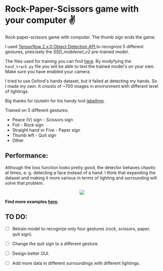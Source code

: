 # Rock-Paper-Scissors game with your computer ✌
Rock-paper-scissors game with computer. The thumb sign ends the game.

I used <a href="https://github.com/tensorflow/models/tree/master/research/object_detection"> Tensorflow 2.x.0 Object Detection API </a> to recognize 5 different gestures, preicisely the *SSD_mobilenet_v2* pre-trained model.

The files used for training you can find <a href="https://github.com/weronikazak/AI-rock-paper-scissors/tree/master/tensorflow_object_detection_api" target="_blank">here</a>. By modyfying the `hand_track.py` file you will be able to test the trained model's on your own. Make sure you have enabled your camera.

I tried to use Oxford's hands dataset, but it failed at detecting my hands. So I made my own. It cnsists of ~700 images in environment with different level of lightings.

Big thanks for *tzutalin* for his handy tool <a href="https://github.com/tzutalin/labelImg"> labelImg</a>.


Trained on 5 different gestures:
- Peace (V) sign - Scissors sign
- Fist - Rock sign
- Straight hand or Five - Paper sign
- Thumb left - Quit sign
- Other


## Performance:


Although the loss function looks pretty good, the detector behaves chaotic at times, e. g. detecting a face instead of a hand. I think that expanding the dataset and making it more various in terms of lighting and surrounding will solve that problem.

<p align="center">
  <img src="https://github.com/weronikazak/AI-rock-paper-scissors/blob/master/examples/round.gif">
</p>

<b>Find more examples <a href="https://github.com/weronikazak/AI-rock-paper-scissors/tree/master/examples">here</a>.</b>



## TO DO:

- [ ] Retrain model to recognize only four gestures (rock, scissors, paper, quit sign).

- [ ] Change the quit sign to a different gesture.

- [ ] Design better GUI.

- [ ] Add more data in different surroundings with different lightings.
